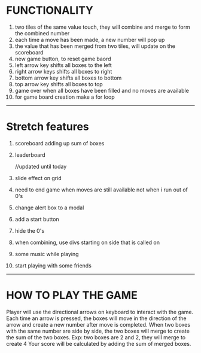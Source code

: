 # FUNCTIONALITY

1. two tiles of the same value touch, they will combine and merge to form the combined number 
2. each time a move has been made, a new number will pop up 
3. the value that has been merged from two tiles, will update on the scoreboard 
4. new game button, to reset game baord
5. left arrow key shifts all boxes to the left
6. right arrow keys shifts all boxes to right
7. bottom arrow key shifts all boxes to bottom 
8. top arrow key shifts all boxes to top 
9. game over when all boxes have been filled and no moves are available 
10. for game board creation make a for loop

--------------------------------------------------------------------

# Stretch features 

1. scoreboard adding up sum of boxes 
2. leaderboard

    //updated until today

3. slide effect on grid
4. need to end game when moves are still available not when i run out of 0's
5. change alert box to a modal
6. add a start button
7. hide the 0's
8. when combining, use divs starting on side that is called on 
9. some music while playing 
10. start playing with some friends

--------------------------------------------------------------------

# HOW TO PLAY THE GAME

Player will use the directional arrows on keyboard to interact with the game. Each time an arrow is pressed, the boxes will move in the direction of the arrow and create a new number after move is completed.
When two boxes with the same number are side by side, the two boxes will merge to create the sum of the two boxes. Exp: two boxes are 2 and 2, they will merge to create 4
Your score will be calculated by adding the sum of merged boxes.
